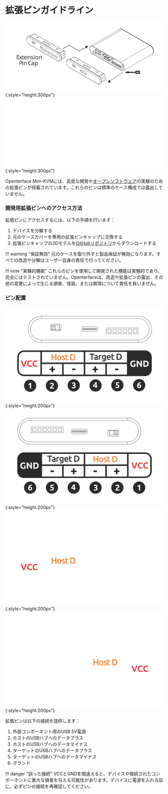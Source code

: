 # 拡張ピンガイドライン

![change-cap](images/product/change-cap.svg#only-light){:style="height:300px"}
![change-cap](images/product/change-cap_1.svg#only-dark){:style="height:300px"}

Openterface Mini-KVMには、高度な開発や[オープンソフトウェア](/app)の実験のための拡張ピンが搭載されています。これらのピンは標準のケース構成では露出していません。

### 開発用拡張ピンへのアクセス方法

拡張ピンにアクセスするには、以下の手順を行います：

1. デバイスを分解する
2. 元のケースカバーを専用の拡張ピンキャップに交換する
3. 拡張ピンキャップの3Dモデルを[GitHubリポジトリ](https://github.com/TechxArtisanStudio/Openterface_Mini-KVM_Hardware)からダウンロードする

!!! warning "保証無効"
    元のケースを取り外すと製品保証が無効になります。すべての改造や分解はユーザー自身の責任で行ってください。

!!! note "実験的機能"
    これらのピンを使用して開発された機能は実験的であり、完全にはテストされていません。Openterfaceは、改造や拡張ピンの露出、その他の変更によって生じる損害、怪我、または故障について責任を負いません。

### ピン配置

![target-side](images/product/extension-pins-1.svg#only-light){:style="height:200px"}
![host-side](images/product/extension-pins-2.svg#only-light){:style="height:200px"}
![target-side](images/product/extension-pins-1_1.svg#only-dark){:style="height:200px"}
![host-side](images/product/extension-pins-2_1.svg#only-dark){:style="height:200px"}

拡張ピンは以下の接続を提供します：

1. 外部コンポーネント用のUSB 5V電源
2. ホストのUSBハブへのデータプラス
3. ホストのUSBハブへのデータマイナス
4. ターゲットのUSBハブへのデータプラス
5. ターゲットのUSBハブへのデータマイナス
6. グランド

!!! danger "誤った接続"
    VCCとGNDを間違えると、デバイスや接続されたコンポーネントに重大な損害を与える可能性があります。デバイスに電源を入れる前に、必ずピンの接続を再確認してください。
